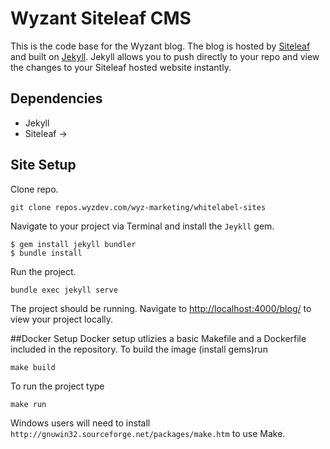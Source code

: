 # Wyzant Siteleaf CMS
This is the code base for the Wyzant blog. The blog is hosted by [Siteleaf](https://www.siteleaf.com/) and built on [Jekyll](https://jekyllrb.com/). Jekyll allows you to push directly to your repo and view the changes to your Siteleaf hosted website instantly.

## Dependencies
* Jekyll
* Siteleaf ->

## Site Setup
Clone repo.
```
git clone repos.wyzdev.com/wyz-marketing/whitelabel-sites
```
Navigate to your project via Terminal and install the `Jeykll` gem.
```
$ gem install jekyll bundler
$ bundle install
```
Run the project.
```
bundle exec jekyll serve
```
The project should be running. Navigate to [http://localhost:4000/blog/](http://localhost:4000/blog/) to view your project locally.

##Docker Setup
Docker setup utlizies a basic Makefile and a Dockerfile included in the repository.  To build the image (install gems)run

```make build```

To run the project type

```make run```

Windows users will need to install ```http://gnuwin32.sourceforge.net/packages/make.htm``` to use Make.

